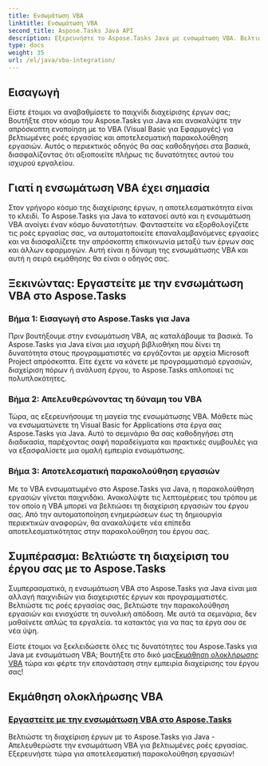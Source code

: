 ```yaml
---
title: Ενσωμάτωση VBA
linktitle: Ενσωμάτωση VBA
second_title: Aspose.Tasks Java API
description: Εξερευνήστε το Aspose.Tasks Java με ενσωμάτωση VBA. Βελτιώστε τις ροές εργασίας του έργου και βελτιώστε την παρακολούθηση εργασιών. Εξερευνήστε ολοκληρωμένα σεμινάρια για απρόσκοπτη ενσωμάτωση VBA!
type: docs
weight: 35
url: /el/java/vba-integration/
---
```


## Εισαγωγή

Είστε έτοιμοι να αναβαθμίσετε το παιχνίδι διαχείρισης έργων σας; Βουτήξτε στον κόσμο του Aspose.Tasks για Java και ανακαλύψτε την απρόσκοπτη ενοποίηση με το VBA (Visual Basic για Εφαρμογές) για βελτιωμένες ροές εργασίας και αποτελεσματική παρακολούθηση εργασιών. Αυτός ο περιεκτικός οδηγός θα σας καθοδηγήσει στα βασικά, διασφαλίζοντας ότι αξιοποιείτε πλήρως τις δυνατότητες αυτού του ισχυρού εργαλείου.

## Γιατί η ενσωμάτωση VBA έχει σημασία

Στον γρήγορο κόσμο της διαχείρισης έργων, η αποτελεσματικότητα είναι το κλειδί. Το Aspose.Tasks για Java το κατανοεί αυτό και η ενσωμάτωση VBA ανοίγει έναν κόσμο δυνατοτήτων. Φανταστείτε να εξορθολογίζετε τις ροές εργασίας σας, να αυτοματοποιείτε επαναλαμβανόμενες εργασίες και να διασφαλίζετε την απρόσκοπτη επικοινωνία μεταξύ των έργων σας και άλλων εφαρμογών. Αυτή είναι η δύναμη της ενσωμάτωσης VBA και αυτή η σειρά εκμάθησης θα είναι ο οδηγός σας.

## Ξεκινώντας: Εργαστείτε με την ενσωμάτωση VBA στο Aspose.Tasks

### Βήμα 1: Εισαγωγή στο Aspose.Tasks για Java

Πριν βουτήξουμε στην ενσωμάτωση VBA, ας καταλάβουμε τα βασικά. Το Aspose.Tasks για Java είναι μια ισχυρή βιβλιοθήκη που δίνει τη δυνατότητα στους προγραμματιστές να εργάζονται με αρχεία Microsoft Project απρόσκοπτα. Είτε έχετε να κάνετε με προγραμματισμό εργασιών, διαχείριση πόρων ή ανάλυση έργου, το Aspose.Tasks απλοποιεί τις πολυπλοκότητες.

### Βήμα 2: Απελευθερώνοντας τη δύναμη του VBA

Τώρα, ας εξερευνήσουμε τη μαγεία της ενσωμάτωσης VBA. Μάθετε πώς να ενσωματώνετε τη Visual Basic for Applications στα έργα σας Aspose.Tasks για Java. Αυτό το σεμινάριο θα σας καθοδηγήσει στη διαδικασία, παρέχοντας σαφή παραδείγματα και πρακτικές συμβουλές για να εξασφαλίσετε μια ομαλή εμπειρία ενσωμάτωσης.

### Βήμα 3: Αποτελεσματική παρακολούθηση εργασιών

Με το VBA ενσωματωμένο στο Aspose.Tasks για Java, η παρακολούθηση εργασιών γίνεται παιχνιδάκι. Ανακαλύψτε τις λεπτομέρειες του τρόπου με τον οποίο η VBA μπορεί να βελτιώσει τη διαχείριση εργασιών του έργου σας. Από την αυτοματοποίηση ενημερώσεων έως τη δημιουργία περιεκτικών αναφορών, θα ανακαλύψετε νέα επίπεδα αποτελεσματικότητας στην παρακολούθηση του έργου σας.

## Συμπέρασμα: Βελτιώστε τη διαχείριση του έργου σας με το Aspose.Tasks

Συμπερασματικά, η ενσωμάτωση VBA στο Aspose.Tasks για Java είναι μια αλλαγή παιχνιδιών για διαχειριστές έργων και προγραμματιστές. Βελτιώστε τις ροές εργασίας σας, βελτιώστε την παρακολούθηση εργασιών και ενισχύστε τη συνολική απόδοση. Με αυτά τα σεμινάρια, δεν μαθαίνετε απλώς τα εργαλεία. τα κατακτάς για να πας τα έργα σου σε νέα ύψη.

 Είστε έτοιμοι να ξεκλειδώσετε όλες τις δυνατότητες του Aspose.Tasks για Java με ενσωμάτωση VBA; Βουτήξτε στο δικό μας[Εκμάθηση ολοκλήρωσης VBA](./work-with-vba/) τώρα και φέρτε την επανάσταση στην εμπειρία διαχείρισης του έργου σας!
## Εκμάθηση ολοκλήρωσης VBA
### [Εργαστείτε με την ενσωμάτωση VBA στο Aspose.Tasks](./work-with-vba/)
Βελτιώστε τη διαχείριση έργων με το Aspose.Tasks για Java - Απελευθερώστε την ενσωμάτωση VBA για βελτιωμένες ροές εργασίας. Εξερευνήστε τώρα για αποτελεσματική παρακολούθηση εργασιών!